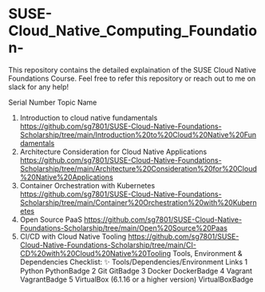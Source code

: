 # SUSE-Cloud_Native_Computing_Foundation-

This repository contains the detailed explaination of the SUSE Cloud Native Foundations Course. Feel free to refer this repository or reach out to me on slack for any help!

Serial Number	Topic Name
1.	Introduction to cloud native fundamentals https://github.com/sg7801/SUSE-Cloud-Native-Foundations-Scholarship/tree/main/Introduction%20to%20Cloud%20Native%20Fundamentals
2.	Architecture Consideration for Cloud Native Applications https://github.com/sg7801/SUSE-Cloud-Native-Foundations-Scholarship/tree/main/Architecture%20Consideration%20for%20Cloud%20Native%20Applications
3.	Container Orchestration with Kubernetes https://github.com/sg7801/SUSE-Cloud-Native-Foundations-Scholarship/tree/main/Container%20Orchestration%20with%20Kubernetes
4.	Open Source PaaS https://github.com/sg7801/SUSE-Cloud-Native-Foundations-Scholarship/tree/main/Open%20Source%20Paas
5.	CI/CD with Cloud Native Tooling https://github.com/sg7801/SUSE-Cloud-Native-Foundations-Scholarship/tree/main/CI-CD%20with%20Cloud%20Native%20Tooling
Tools, Environment & Dependencies Checklist:
✨	Tools/Dependencies/Environment	Links
1	Python	PythonBadge
2	Git	GitBadge
3	Docker	DockerBadge
4	Vagrant	VagrantBadge
5	VirtualBox (6.1.16 or a higher version)	VirtualBoxBadge

